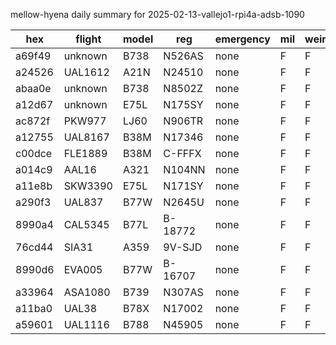 mellow-hyena daily summary for 2025-02-13-vallejo1-rpi4a-adsb-1090

|hex|flight|model|reg|emergency|mil|weirdo|
|--|--|--|--|--|--|--|
|a69f49|unknown|B738|N526AS|none|F|F|
|a24526|UAL1612|A21N|N24510|none|F|F|
|abaa0e|unknown|B738|N8502Z|none|F|F|
|a12d67|unknown|E75L|N175SY|none|F|F|
|ac872f|PKW977|LJ60|N906TR|none|F|F|
|a12755|UAL8167|B38M|N17346|none|F|F|
|c00dce|FLE1889|B38M|C-FFFX|none|F|F|
|a014c9|AAL16|A321|N104NN|none|F|F|
|a11e8b|SKW3390|E75L|N171SY|none|F|F|
|a290f3|UAL837|B77W|N2645U|none|F|F|
|8990a4|CAL5345|B77L|B-18772|none|F|F|
|76cd44|SIA31|A359|9V-SJD|none|F|F|
|8990d6|EVA005|B77W|B-16707|none|F|F|
|a33964|ASA1080|B739|N307AS|none|F|F|
|a11ba0|UAL38|B78X|N17002|none|F|F|
|a59601|UAL1116|B788|N45905|none|F|F|
